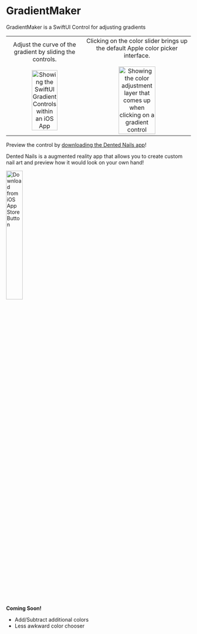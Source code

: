 # GradientMaker

GradientMaker is a SwiftUI Control for adjusting gradients

<table>
  <tr>
    <td align="center">
      Adjust the curve of the gradient by sliding the controls. <br /><br />
      <img src="https://user-images.githubusercontent.com/3518657/202859675-7d1a349a-ca25-4dd7-8a02-ca9b9798d6b6.jpg" width="60%" alt="Showing the SwiftUI Gradient Controls within an iOS App" />
    </td>
    <td align="center">
      Clicking on the color slider brings up the default Apple color picker interface.<br /><br />
      <img src="https://user-images.githubusercontent.com/3518657/202858938-92d928e7-1dd1-49b3-9ec6-03730a142709.jpg" width="60%" alt="Showing the color adjustment layer that comes up when clicking on a gradient control" />
    </td>
  </tr>
</table>

Preview the control by [downloading the Dented Nails app](https://apps.apple.com/us/app/dented-nails/id1529866818)!

Dented Nails is a augmented reality app that allows you to create custom nail art and preview how it would look on your own hand!

<a href="https://apps.apple.com/us/app/dented-nails/id1529866818"><img src="https://user-images.githubusercontent.com/3518657/202859455-7b39c8bd-3cb8-436b-ac84-4fd989a036fd.png" width="30%" alt="Download from iOS App Store Button" /></a>

**Coming Soon!**
- Add/Subtract additional colors
- Less awkward color chooser
